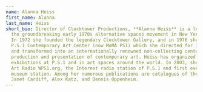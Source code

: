 ```yaml
---
name: Alanna Heiss
first_name: Alanna
last_name: Heiss
short_bio: Director of Clocktower Productions, **Alanna Heiss** is a leader of
  the groundbreaking early 1970s alternative spaces movement in New York City.
  In 1972 she founded the legendary Clocktower Gallery, and in 1976 she founded
  P.S.1 Contemporary Art Center (now MoMA PS1) which she directed for 32 years
  and transformed into an internationally renowned non-collecting center for the
  production and presentation of contemporary art. Heiss has organized over 700
  exhibitions at P.S.1 and in art spaces around the world. In 2003, she founded
  Art Radio WPS1.org, the Internet radio station of P.S.1 and first ever all-art
  museum station. Among her numerous publications are catalogues of the work of
  Janet Cardiff, Alex Katz, and Dennis Oppenheim.
---
```

